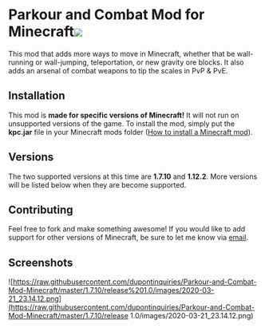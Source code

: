 # Parkour and Combat Mod for Minecraft![](https://raw.githubusercontent.com/dupontinquiries/Parkour-and-Combat-Mod-Minecraft-1.7.10/master/parkourcombatmod_v2.jpg)

This mod that adds more ways to move in Minecraft, whether that be wall-running or wall-jumping, teleportation, or new gravity ore blocks.  It also adds an arsenal of combat weapons to tip the scales in PvP & PvE.

## Installation

This mod is __made for specific versions of Minecraft!__  It will not run on unsupported versions of the game.  To install the mod, simply put the __kpc.jar__ file in your Minecraft mods folder ([How to install a Minecraft mod](https://minecraft.gamepedia.com/Mods/Installing_Forge_mods)).

## Versions

The two supported versions at this time are __1.7.10__ and __1.12.2__.  More versions will be listed below when they are become supported.

## Contributing
Feel free to fork and make something awesome!  If you would like to add support for other versions of Minecraft, be sure to let me know via [email](mailto:dupontinquiries@gmail.com).

## Screenshots

![https://raw.githubusercontent.com/dupontinquiries/Parkour-and-Combat-Mod-Minecraft/master/1.7.10/release%201.0/images/2020-03-21_23.14.12.png](https://raw.githubusercontent.com/dupontinquiries/Parkour-and-Combat-Mod-Minecraft/master/1.7.10/release 1.0/images/2020-03-21_23.14.12.png)